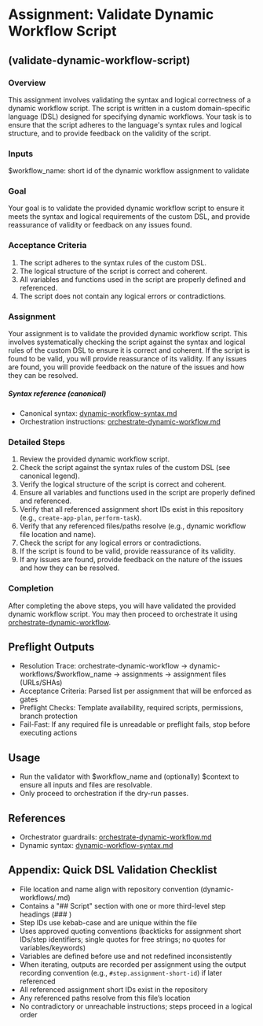 # Assignment: Validate Dynamic Workflow Script

## (validate-dynamic-workflow-script)

### Overview

This assignment involves validating the syntax and logical correctness of a dynamic workflow script. The script is written in a custom domain-specific language (DSL) designed for specifying dynamic workflows. Your task is to ensure that the script adheres to the language's syntax rules and logical structure, and to provide feedback on the validity of the script.

### Inputs

$workflow_name: short id of the dynamic workflow assignment to validate

### Goal

Your goal is to validate the provided dynamic workflow script to ensure it meets the syntax and logical requirements of the custom DSL, and provide reassurance of validity or feedback on any issues found.

### Acceptance Criteria

1. The script adheres to the syntax rules of the custom DSL.
2. The logical structure of the script is correct and coherent.
3. All variables and functions used in the script are properly defined and referenced.
4. The script does not contain any logical errors or contradictions.

### Assignment

Your assignment is to validate the provided dynamic workflow script. This involves systematically checking the script against the syntax and logical rules of the custom DSL to ensure it is correct and coherent. If the script is found to be valid, you will provide reassurance of its validity. If any issues are found, you will provide feedback on the nature of the issues and how they can be resolved. 

##### Syntax reference (canonical)

- Canonical syntax: [dynamic-workflow-syntax.md](./dynamic-workflows/dynamic-workflow-syntax.md)
- Orchestration instructions: [orchestrate-dynamic-workflow.md](./orchestrate-dynamic-workflow.md)

### Detailed Steps

1. Review the provided dynamic workflow script.
2. Check the script against the syntax rules of the custom DSL (see canonical legend).
3. Verify the logical structure of the script is correct and coherent.
4. Ensure all variables and functions used in the script are properly defined and referenced.
5. Verify that all referenced assignment short IDs exist in this repository (e.g., `create-app-plan`, `perform-task`).
6. Verify that any referenced files/paths resolve (e.g., dynamic workflow file location and name).
7. Check the script for any logical errors or contradictions.
8. If the script is found to be valid, provide reassurance of its validity.
9. If any issues are found, provide feedback on the nature of the issues and how they can be resolved.

### Completion

After completing the above steps, you will have validated the provided dynamic workflow script. You may then proceed to orchestrate it using [orchestrate-dynamic-workflow](./orchestrate-dynamic-workflow.md).

## Preflight Outputs
- Resolution Trace: orchestrate-dynamic-workflow → dynamic-workflows/$workflow_name → assignments → assignment files (URLs/SHAs)
- Acceptance Criteria: Parsed list per assignment that will be enforced as gates
- Preflight Checks: Template availability, required scripts, permissions, branch protection
- Fail-Fast: If any required file is unreadable or preflight fails, stop before executing actions

## Usage
- Run the validator with $workflow_name and (optionally) $context to ensure all inputs and files are resolvable.
- Only proceed to orchestration if the dry-run passes.

## References
- Orchestrator guardrails: [orchestrate-dynamic-workflow.md](./orchestrate-dynamic-workflow.md)
- Dynamic syntax: [dynamic-workflow-syntax.md](./dynamic-workflows/dynamic-workflow-syntax.md)

## Appendix: Quick DSL Validation Checklist

- File location and name align with repository convention (dynamic-workflows/<name>.md)
- Contains a "## Script" section with one or more third-level step headings (### <step-id>)
- Step IDs use kebab-case and are unique within the file
- Uses approved quoting conventions (backticks for assignment short IDs/step identifiers; single quotes for free strings; no quotes for variables/keywords)
- Variables are defined before use and not redefined inconsistently
- When iterating, outputs are recorded per assignment using the output recording convention (e.g., `#step.assignment-short-id`) if later referenced
- All referenced assignment short IDs exist in the repository
- Any referenced paths resolve from this file’s location
- No contradictory or unreachable instructions; steps proceed in a logical order